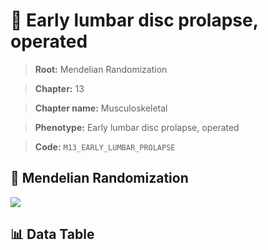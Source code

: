 # 🧪 Early lumbar disc prolapse, operated

> **Root:** Mendelian Randomization

> **Chapter:** 13  

> **Chapter name:** Musculoskeletal

> **Phenotype:** Early lumbar disc prolapse, operated  

> **Code:** `M13_EARLY_LUMBAR_PROLAPSE`

## 🧬 Mendelian Randomization  

<img src="/MR/Figures/Forward/M13_EARLY_LUMBAR_PROLAPSE.png"/>

## 📊 Data Table

<CsvTableMRF src="/public/MR/Data/Forward/M13_EARLY_LUMBAR_PROLAPSE.csv"/>
